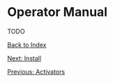 # Operator Manual

TODO

[Back to Index](index.md)

[Next: Install](install.md)

[Previous: Activators](activators.md)